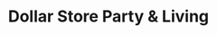 ---
title: "Dollar Store Party & Living"
url: /christchurch/dollar-store-party-und-living/
shop: Dorfladen
---